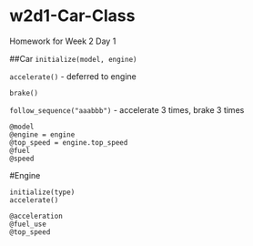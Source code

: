 # w2d1-Car-Class
Homework for Week 2 Day 1

##Car
`initialize(model, engine)`

`accelerate()` - deferred to engine

`brake()`

`follow_sequence("aaabbb")` - accelerate 3 times, brake 3 times
```
@model
@engine = engine
@top_speed = engine.top_speed
@fuel
@speed
```
#Engine
```
initialize(type)
accelerate()

@acceleration
@fuel_use
@top_speed
```
